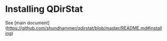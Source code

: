 # Installing QDirStat

See [main document]
(https://github.com/shundhammer/qdirstat/blob/master/README.md#installing)
